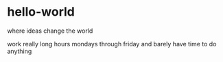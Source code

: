 # hello-world
where ideas change the world

work really long hours mondays through friday and barely have time to do anything
